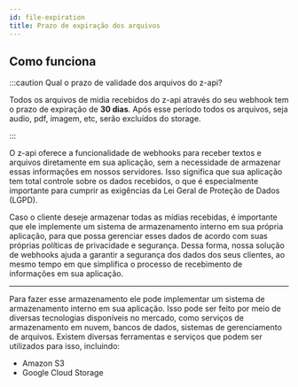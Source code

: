 ```yaml
---
id: file-expiration
title: Prazo de expiração dos arquivos
---
```


## Como funciona

:::caution Qual o prazo de validade dos arquivos do z-api?

Todos os arquivos de midia recebidos do z-api através do seu webhook tem o prazo de expiração de **30 dias**. Após esse período todos os arquivos, seja audio, pdf, imagem, etc, serão excluídos do storage.

:::

O z-api oferece a funcionalidade de webhooks para receber textos e arquivos diretamente em sua aplicação, sem a necessidade de armazenar essas informações em nossos servidores. Isso significa que sua aplicação tem total controle sobre os dados recebidos, o que é especialmente importante para cumprir as exigências da Lei Geral de Proteção de Dados (LGPD).

Caso o cliente deseje armazenar todas as mídias recebidas, é importante que ele implemente um sistema de armazenamento interno em sua própria aplicação, para que possa gerenciar esses dados de acordo com suas próprias políticas de privacidade e segurança. Dessa forma, nossa solução de webhooks ajuda a garantir a segurança dos dados dos seus clientes, ao mesmo tempo em que simplifica o processo de recebimento de informações em sua aplicação.

---

Para fazer esse armazenamento ele pode implementar um sistema de armazenamento interno em sua aplicação. Isso pode ser feito por meio de diversas tecnologias disponíveis no mercado, como serviços de armazenamento em nuvem, bancos de dados, sistemas de gerenciamento de arquivos. Existem diversas ferramentas e serviços que podem ser utilizados para isso, incluindo:

- Amazon S3
- Google Cloud Storage
